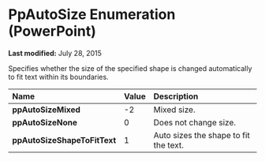 
# PpAutoSize Enumeration (PowerPoint)

 **Last modified:** July 28, 2015

Specifies whether the size of the specified shape is changed automatically to fit text within its boundaries. 


|**Name**|**Value**|**Description**|
|:-----|:-----|:-----|
| **ppAutoSizeMixed**|-2|Mixed size.|
| **ppAutoSizeNone**|0|Does not change size.|
| **ppAutoSizeShapeToFitText**|1|Auto sizes the shape to fit the text.|
